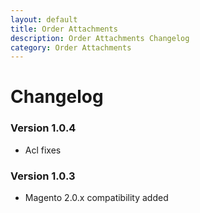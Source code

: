 ```yaml
---
layout: default
title: Order Attachments
description: Order Attachments Changelog
category: Order Attachments
---
```


# Changelog

### Version 1.0.4

 -  Acl fixes

### Version 1.0.3

 -  Magento 2.0.x compatibility added
